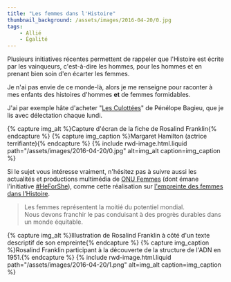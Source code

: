 ```yaml
---
title: "Les femmes dans l'Histoire"
thumbnail_background: /assets/images/2016-04-20/0.jpg
tags:
    - Allié
    - Égalité
---
```


Plusieurs initiatives récentes permettent de rappeler que l'Histoire est écrite
par les vainqueurs, c'est-à-dire les hommes, pour les hommes et en prenant bien
soin d'en écarter les femmes.

Je n'ai pas envie de ce monde-là, alors je me renseigne pour raconter à mes
enfants des histoires d'hommes **et** de femmes formidables.

J'ai par exemple hâte d'acheter
"[Les Culottées](http://lesculottees.blog.lemonde.fr/)" de Pénélope Bagieu, que
je lis avec délectation chaque lundi.

{% capture img_alt %}Capture d'écran de la fiche de Rosalind
Franklin{% endcapture %} {% capture img_caption %}Margaret Hamilton (actrice
terrifiante){% endcapture %} {% include rwd-image.html.liquid
path="/assets/images/2016-04-20/0.jpg"
alt=img_alt
caption=img_caption
%}

Si le sujet vous intéresse vraiment, n'hésitez pas à suivre aussi les actualités
et productions multimédia de [ONU Femmes](http://www.unwomen.org/fr) (dont émane
l'initiative [#HeForShe](http://www.heforshe.org/)), comme cette réalisation sur
[l'empreinte des femmes dans l'Histoire](http://interactive.unwomen.org/multimedia/timeline/womensfootprintinhistory/fr/index.html).

> Les femmes représentent la moitié du potentiel mondial.  
> Nous devons franchir le pas conduisant à des progrès durables dans un monde
> équitable.

{% capture img_alt %}Illustration de Rosalind Franklin à côté d'un texte
descriptif de son empreinte{% endcapture %} {% capture img_caption %}Rosalind
Franklin participant à la découverte de la structure de l'ADN
en 1951.{% endcapture %} {% include rwd-image.html.liquid
path="/assets/images/2016-04-20/1.png"
alt=img_alt
caption=img_caption
%}
